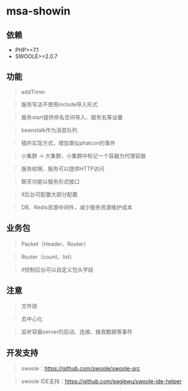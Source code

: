 # msa-showin

## 依赖

* PHP>=7.1
* SWOOLE>=2.0.7

## 功能

> addTimer

> 服务写法不使用include导入形式

> 服务start提供命名空间导入、服务名等设置

> beanstalk作为消息队列

> 插件实现方式，增加类似phalcon的事件

> 小集群 -> 大集群，小集群中标记一个容器为代理容器

> 服务权限、服务可以提供HTTP访问

> 聊天功能以服务形式接口

> if后台可配置大部分配置

> DB、Redis资源中间件，减少服务资源维护成本

## 业务包

> Packet（Header、Router）

> Router（count、list）

> if控制后台可以自定义包头字段

## 注意

> 文件锁

> 去中心化

> 监听容器server的启动、连接、接收数据等事件


## 开发支持

> swoole：https://github.com/swoole/swoole-src

> swoole IDE支持：https://github.com/eaglewu/swoole-ide-helper